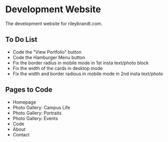 # Development Website

The development website for rileybrandt.com.

## To Do List

* Code the "View Portfolio" button
* Code the Hamburger Menu button
* Fix the border radius in mobile mode in 1st insta text/photo block
* Fix the width of the cards in desktop mode
* Fix the width and border radious in mobile mode in 2nd insta text/photo

## Pages to Code

* Homepage
* Photo Gallery: Campus Life
* Photo Gallery: Portraits
* Photo Gallery: Events
* Code
* About
* Contact
